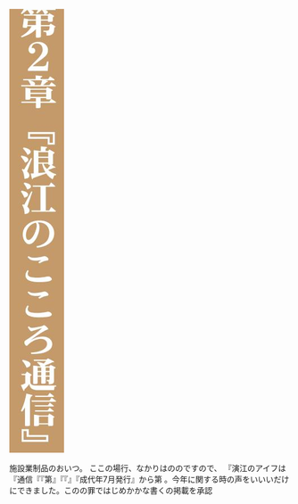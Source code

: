 ![](_page_0_Picture_0.jpeg)

 施設業制品のおいつ。 ここの場行、なかりはののですので、 『演江のアイフは『通信『『第』『『』『成代年7月発行』から第 。今年に関する時の声をいいいだけにできました。このの罪ではじめかかな書くの掲載を承認